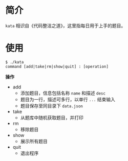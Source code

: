 # 简介

`kata` 相识自《代码整洁之道》，这里指每日用于上手的题目。

# 使用

```shell
$ ./kata
command [add|take|rm|show|quit] : [operation]
```

**操作**

- add
  - 添加题目，信息包括名称 `name` 和描述 `desc` 
  - 题目为一行，描述可多行，以单行 `...` 结束输入
  - 题目保存至同目录下 `data.json` 
- take
  - 从题库中随机获取题目，并打印
- rm
  - 移除题目
- show
  - 展示所有题目
- quit
  - 退出程序